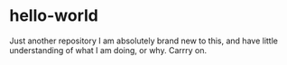 # hello-world
Just another repository
I am absolutely brand new to this, and have little understanding of what I am doing, or why. Carrry on.
